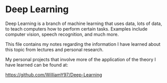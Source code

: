# Deep Learning

Deep Learning is a branch of machine learning that uses data, lots of data, to teach computers how to perform certain tasks. Examples
include computer vision, speech recognition, and much more.

This file contains my notes regarding the information I have learned about this topic from lectures and personal research.

My personal projects that involve more of the application of the theory I have learned can be found at:

https://github.com/WilliamY97/Deep-Learning
